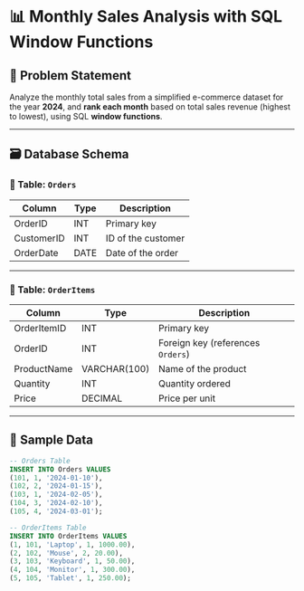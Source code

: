 # 📊 Monthly Sales Analysis with SQL Window Functions

## 📌 Problem Statement

Analyze the monthly total sales from a simplified e-commerce dataset for the year **2024**, and **rank each month** based on total sales revenue (highest to lowest), using SQL **window functions**.

---

## 🗃️ Database Schema

### 🧾 Table: `Orders`

| Column     | Type | Description          |
|------------|------|----------------------|
| OrderID    | INT  | Primary key          |
| CustomerID | INT  | ID of the customer   |
| OrderDate  | DATE | Date of the order    |

---

### 🧾 Table: `OrderItems`

| Column       | Type        | Description                   |
|--------------|-------------|-------------------------------|
| OrderItemID  | INT         | Primary key                   |
| OrderID      | INT         | Foreign key (references `Orders`) |
| ProductName  | VARCHAR(100)| Name of the product           |
| Quantity     | INT         | Quantity ordered              |
| Price        | DECIMAL     | Price per unit                |

---

## 🧪 Sample Data

```sql
-- Orders Table
INSERT INTO Orders VALUES
(101, 1, '2024-01-10'),
(102, 2, '2024-01-15'),
(103, 1, '2024-02-05'),
(104, 3, '2024-02-10'),
(105, 4, '2024-03-01');

-- OrderItems Table
INSERT INTO OrderItems VALUES
(1, 101, 'Laptop', 1, 1000.00),
(2, 102, 'Mouse', 2, 20.00),
(3, 103, 'Keyboard', 1, 50.00),
(4, 104, 'Monitor', 1, 300.00),
(5, 105, 'Tablet', 1, 250.00);
